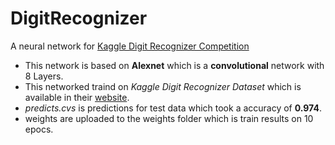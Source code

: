 # DigitRecognizer
A neural network for [Kaggle Digit Recognizer Competition](https://www.kaggle.com/c/digit-recognizer)

* This network is based on **Alexnet** which is a **convolutional** network with 8 Layers.
* This networked traind on *Kaggle Digit Recognizer Dataset* which is available in their [website](https://www.kaggle.com/c/digit-recognizer/data).
* *predicts.cvs* is predictions for test data which took a accuracy of **0.974**.
* weights are uploaded to the weights folder which is train results on 10 epocs.
